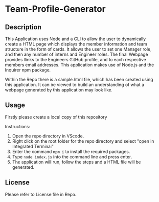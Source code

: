 # Team-Profile-Generator

## Description

This Application uses Node and a CLI to allow the user to dynamically create a HTML page which displays the member information and team structure in the form of cards. It allows the user to set one Manager role, and then any number of interns and Engineer roles. The final Webpage provides Ilinks to the Engineers GitHub profile, and to each respective members email addresses. This application makes use of Node.js and the Inquirer npm package.

Within the Repo there is a sample.html file, which has been created using this application. It can be viewed to build an understanding of what a webpage generated by this application may look like.

## Usage

Firstly please create a local copy of this repository

Instructions:
1. Open the repo directory in VScode.
2. Right click on the root folder for the repo directory and select "open in Integrated Terminal"  
3. Enter the command `npm i` to install the required packages.
3. Type `node index.js` into the command line and press enter.
4. The application will run, follow the steps and a HTML file will be generated.


## License

Please refer to License file in Repo.

